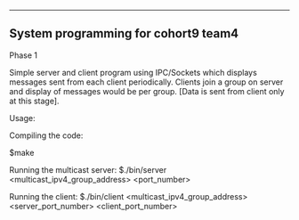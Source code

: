 ------------------------------------
System programming for cohort9 team4
------------------------------------

Phase 1

Simple server and client program using IPC/Sockets which displays
messages sent from each client periodically. Clients join a group 
on server and display of messages would be per group. [Data is 
sent from client only at this stage].

Usage:

Compiling the code:

$make

Running the multicast server:
$./bin/server <multicast_ipv4_group_address> <port_number>

Running the client:
$./bin/client <multicast_ipv4_group_address> <server_port_number> <client_port_number>